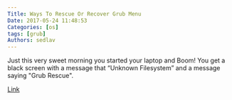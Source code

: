```yaml
---
Title: Ways To Rescue Or Recover Grub Menu
Date: 2017-05-24 11:48:53
Categories: [os]
tags: [grub]
Authors: sedlav
---
```


Just this very sweet morning you started your laptop and Boom! You get a black screen with a message that “Unknown Filesystem” and a message saying "Grub Rescue".

[Link](http://www.linuxandubuntu.com/home/ways-to-rescue-or-recover-grub-menu)
